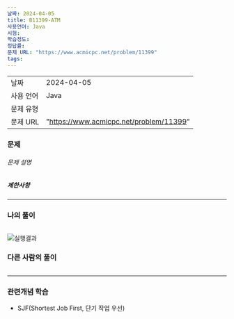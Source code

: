 ```yaml
---
날짜: 2024-04-05
title: B11399-ATM
사용언어: Java
시험: 
학습정도: 
정답률: 
문제 URL: "https://www.acmicpc.net/problem/11399"
tags:
---
```


|        |                     |
| ------ | ------------------- |
| 날짜     | 2024-04-05 |
| 사용 언어  | Java                |
| 문제 유형  |   |
| 문제 URL | "https://www.acmicpc.net/problem/11399"           |



### 문제

###### 문제 설명


##### 제한사항


---

### 나의 풀이

```java

```

![실행결과](/assets/CodingTest/B11399.png)
### 다른 사람의 풀이

```java

```

---
### 관련개념 학습
- SJF(Shortest Job First, 단기 작업 우선)